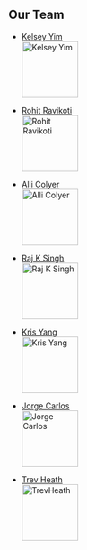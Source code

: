## Our Team

- [Kelsey Yim](https://github.com/kelseyyim) <br />
  <img src="https://avatars3.githubusercontent.com/u/32113193?v=4" width="100px;" alt="Kelsey Yim"/>

- [Rohit Ravikoti](https://novvum.io)<br />
  <img src="https://avatars1.githubusercontent.com/u/16107563?v=4" width="100px;" alt="Rohit Ravikoti"/>

- [Alli Colyer](https://github.com/allicolyer)<br />
  <img src="https://avatars2.githubusercontent.com/u/11083917?v=4" width="100px;" alt="Alli Colyer"/>

- [Raj K Singh](https://www.novvum.io)<br />
  <img src="https://avatars2.githubusercontent.com/u/15880596?v=4" width="100px;" alt="Raj K Singh"/>

- [Kris Yang](https://github.com/hkyang995)<br />
  <img src="https://avatars2.githubusercontent.com/u/31262171?v=4" width="100px;" alt="Kris Yang"/>

- [Jorge Carlos](https://github.com/Jorge0521)<br />
  <img src="https://avatars3.githubusercontent.com/u/30252118?v=4" width="100px;" alt="Jorge Carlos"/>

- [Trev Heath](https://github.com/TrevHeath)<br />
  <img src="https://avatars3.githubusercontent.com/u/23729837?v=4" width="100px;" alt="TrevHeath"/>
